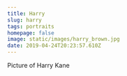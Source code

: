 ```yaml
---
title: Harry
slug: harry
tags: portraits
homepage: false
image: static/images/harry_brown.jpg
date: 2019-04-24T20:23:57.610Z
---
```

Picture of Harry Kane
